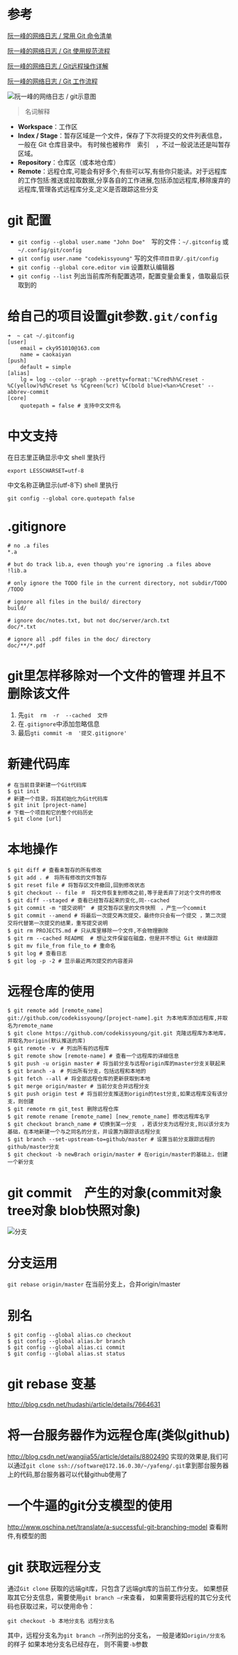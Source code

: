 # 参考
[阮一峰的网络日志 / 常用 Git 命令清单](http://www.ruanyifeng.com/blog/2015/12/git-cheat-sheet.html)

[阮一峰的网络日志 / Git 使用规范流程](http://www.ruanyifeng.com/blog/2015/08/git-use-process.html)

[阮一峰的网络日志 / Git远程操作详解](http://www.ruanyifeng.com/blog/2014/06/git_remote.html)

[阮一峰的网络日志 / Git 工作流程](http://www.ruanyifeng.com/blog/2015/12/git-workflow.html)

![阮一峰的网络日志 / git示意图](http://www.ruanyifeng.com/blogimg/asset/2015/bg2015120901.png)

> 名词解释
- **Workspace**：工作区
- **Index / Stage**：暂存区域是一个文件，保存了下次将提交的文件列表信息，一般在 Git 仓库目录中。 有时候也被称作　索引　，不过一般说法还是叫暂存区域。
- **Repository**：仓库区（或本地仓库）
- **Remote**：远程仓库,可能会有好多个,有些可以写,有些你只能读。对于远程库的工作包括:推送或拉取数据,分享各自的工作进展,包括添加远程库,移除废弃的远程库,管理各式远程库分支,定义是否跟踪这些分支

# git 配置
- `git config --global user.name "John Doe"`　写的文件：`~/.gitconfig` 或 `~/.config/git/config`
- `git config user.name "codekissyoung"` 写的文件`项目目录/.git/config`
- `git config --global core.editor vim` 设置默认编辑器
- `git config --list` 列出当前库所有配置选项，配置变量会重复，值取最后获取到的

# 给自己的项目设置git参数`.git/config`
```
➜  ~ cat ~/.gitconfig
[user]
	email = cky951010@163.com
	name = caokaiyan
[push]
	default = simple
[alias]
	lg = log --color --graph --pretty=format:'%Cred%h%Creset -%C(yellow)%d%Creset %s %Cgreen(%cr) %C(bold blue)<%an>%Creset' --abbrev-commit
[core]
	quotepath = false # 支持中文文件名
```

# 中文支持
在日志里正确显示中文 shell 里执行
```
export LESSCHARSET=utf-8
```
中文名称正确显示(utf-8下) shell 里执行
```
git config --global core.quotepath false
```

# .gitignore
```
# no .a files
*.a

# but do track lib.a, even though you're ignoring .a files above
!lib.a

# only ignore the TODO file in the current directory, not subdir/TODO
/TODO

# ignore all files in the build/ directory
build/

# ignore doc/notes.txt, but not doc/server/arch.txt
doc/*.txt

# ignore all .pdf files in the doc/ directory
doc/**/*.pdf
```

# git里怎样移除对一个文件的管理 并且不删除该文件
1. 先`git  rm  -r  --cached  文件`
2. 在`.gitignore`中添加忽略信息
3. 最后`gti commit -m  '提交.gitignore'`

# 新建代码库
```
# 在当前目录新建一个Git代码库
$ git init
# 新建一个目录，将其初始化为Git代码库
$ git init [project-name]
# 下载一个项目和它的整个代码历史
$ git clone [url]
```

# 本地操作
```
$ git diff # 查看未暂存的所有修改
$ git add . #　将所有修改的文件暂存
$ git reset file # 将暂存区文件撤回,回到修改状态
$ git checkout -- file ＃　将文件恢复到修改之前,等于是丢弃了对这个文件的修改
$ git diff --staged # 查看已经暂存起来的变化,同--cached
$ git commit -m "提交说明"　# 提交暂存区里的文件快照　，产生一个commit
$ git commit --amend # 将最后一次提交再次提交，最终你只会有一个提交 ，第二次提交将代替第一次提交的结果，重写提交说明
$ git rm PROJECTS.md # 只从库里移除一个文件,不会物理删除
$ git rm --cached README  # 想让文件保留在磁盘，但是并不想让 Git 继续跟踪
$ git mv file_from file_to # 重命名
$ git log # 查看日志
$ git log -p -2 # 显示最近两次提交的内容差异
```

# 远程仓库的使用
```shell
$ git remote add [remote_name] git://github.com/codekissyoung/[project-name].git 为本地库添加远程库,并取名为remote_name
$ git clone https://github.com/codekissyoung/git.git 克隆远程库为本地库，并取名为origin(默认推送的库)
$ git remote -v　# 列出所有的远程库
$ git remote show [remote-name] # 查看一个远程库的详细信息
$ git push -u origin master # 将当前分支与远程origin库的master分支关联起来
$ git branch -a　# 列出所有分支，包括远程和本地的
$ git fetch --all # 将全部远程仓库的更新获取到本地
$ git merge origin/master # 当前分支合并远程分支
$ git push origin test # 将当前分支推送到origin的test分支,如果远程库没有该分支，则创建
$ git remote rm git_test 删除远程仓库
$ git remote rename [remote_name] [new_remote_name] 修改远程库名字
$ git checkout branch_name # 切换到某一分支　，若该分支为远程分支,则以该分支为基础，在本地新建一个与之同名的分支，并设置为跟踪该远程分支　
$ git branch --set-upstream-to=github/master # 设置当前分支跟踪远程的github/master分支
$ git checkout -b newBrach origin/master # 在origin/master的基础上，创建一个新分支
```

# git commit　产生的对象(commit对象　tree对象 blob快照对象)
![分支](https://git-scm.com/book/en/v2/book/03-git-branching/images/commit-and-tree.png)

# 分支运用
`git rebase origin/master` 在当前分支上，合并origin/master

# 别名
```
$ git config --global alias.co checkout
$ git config --global alias.br branch
$ git config --global alias.ci commit
$ git config --global alias.st status
```

# git rebase 变基
http://blog.csdn.net/hudashi/article/details/7664631

# 将一台服务器作为远程仓库(类似github)
http://blog.csdn.net/wangjia55/article/details/8802490
实现的效果是,我们可以通过`git clone ssh://software@172.16.0.30/~/yafeng/.git`拿到那台服务器上的代码,那台服务器可以代替github使用了

# 一个牛逼的git分支模型的使用
http://www.oschina.net/translate/a-successful-git-branching-model
查看附件,有模型的图

# git 获取远程分支
通过`Git clone` 获取的远端git库，只包含了远端git库的当前工作分支。
如果想获取其它分支信息，需要使用`git branch –r`来查看， 如果需要将远程的其它分支代码也获取过来，可以使用命令：

```
git checkout -b 本地分支名 远程分支名
```
其中，远程分支名为`git branch –r`所列出的分支名， 一般是诸如`origin/分支名`的样子
如果本地分支名已经存在， 则不需要`-b`参数
